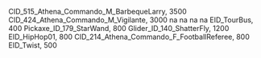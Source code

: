 CID_515_Athena_Commando_M_BarbequeLarry, 3500
CID_424_Athena_Commando_M_Vigilante, 3000
na
na
na
na
EID_TourBus, 400
Pickaxe_ID_179_StarWand, 800
Glider_ID_140_ShatterFly, 1200
EID_HipHop01, 800
CID_214_Athena_Commando_F_FootballReferee, 800
EID_Twist, 500
